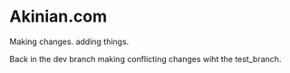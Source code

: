 # Akinian.com
Making changes.
adding things. 

Back in the dev branch making conflicting changes wiht the test_branch. 
